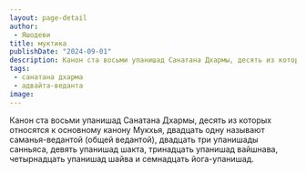 ```yaml
---
layout: page-detail
author:
 - Яшодеви
title: муктика
publishDate: "2024-09-01"
description: Канон ста восьми упанишад Санатана Дхармы, десять из которых относятся к основному канону Мукхья, двадцать одну называют саманья-ведантой (общей ведантой), двадцать три упанишады санньяса, девять упанишад шакта, тринадцать упанишад вайшнава, четырнадцать упанишад шайва и семнадцать йога-упанишад.
tags:
 - санатана дхарма
 - адвайта-веданта
image: 
---
```


Канон ста восьми упанишад Санатана Дхармы, десять из которых относятся к основному канону Мукхья, двадцать одну называют саманья-ведантой (общей ведантой), двадцать три упанишады санньяса, девять упанишад шакта, тринадцать упанишад вайшнава, четырнадцать упанишад шайва и семнадцать йога-упанишад.

